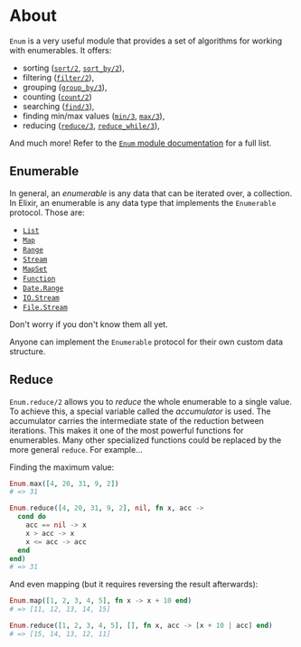 # About

`Enum` is a very useful module that provides a set of algorithms for working with enumerables. It offers:

- sorting ([`sort/2`][enum-sort/2], [`sort_by/2`][enum-sort_by/2]),
- filtering ([`filter/2`][enum-filter/2]),
- grouping ([`group_by/3`][enum-group_by/3]),
- counting ([`count/2`][enum-count/2])
- searching ([`find/3`][enum-find/3]),
- finding min/max values ([`min/3`][enum-min/3], [`max/3`][enum-max/3]),
- reducing ([`reduce/3`][enum-reduce/3], [`reduce_while/3`][enum-reduce_while/3]),

And much more! Refer to the [`Enum` module documentation][enum-functions] for a full list.

## Enumerable

In general, an _enumerable_ is any data that can be iterated over, a collection. In Elixir, an enumerable is any data type that implements the `Enumerable` protocol. Those are:

- [`List`][list]
- [`Map`][map]
- [`Range`][range]
- [`Stream`][stream]
- [`MapSet`][mapset]
- [`Function`][function]
- [`Date.Range`][date-range]
- [`IO.Stream`][io-stream]
- [`File.Stream`][file-stream]

Don't worry if you don't know them all yet.

Anyone can implement the `Enumerable` protocol for their own custom data structure.

## Reduce

`Enum.reduce/2` allows you to _reduce_ the whole enumerable to a single value. To achieve this, a special variable called the _accumulator_ is used. The accumulator carries the intermediate state of the reduction between iterations. This makes it one of the most powerful functions for enumerables. Many other specialized functions could be replaced by the more general `reduce`. For example...

Finding the maximum value:

```elixir
Enum.max([4, 20, 31, 9, 2])
# => 31

Enum.reduce([4, 20, 31, 9, 2], nil, fn x, acc ->
  cond do
    acc == nil -> x
    x > acc -> x
    x <= acc -> acc
  end
end)
# => 31
```

And even mapping (but it requires reversing the result afterwards):

```elixir
Enum.map([1, 2, 3, 4, 5], fn x -> x + 10 end)
# => [11, 12, 13, 14, 15]

Enum.reduce([1, 2, 3, 4, 5], [], fn x, acc -> [x + 10 | acc] end)
# => [15, 14, 13, 12, 11]
```

[enum-functions]: https://hexdocs.pm/elixir/Enum.html#functions
[enum-sort/2]: https://hexdocs.pm/elixir/Enum.html#sort/2
[enum-sort_by/2]: https://hexdocs.pm/elixir/Enum.html#sort_by/2
[enum-filter/2]: https://hexdocs.pm/elixir/Enum.html#filter/2
[enum-group_by/3]: https://hexdocs.pm/elixir/Enum.html#group_by/3
[enum-count/2]: https://hexdocs.pm/elixir/Enum.html#count/2
[enum-find/3]: https://hexdocs.pm/elixir/Enum.html#find/3
[enum-min/3]: https://hexdocs.pm/elixir/Enum.html#min/3
[enum-max/3]: https://hexdocs.pm/elixir/Enum.html#max/3
[enum-reduce/3]: https://hexdocs.pm/elixir/Enum.html#reduce/3
[enum-reduce_while/3]: https://hexdocs.pm/elixir/Enum.html#reduce_while/3
[list]: https://hexdocs.pm/elixir/List.html
[map]: https://hexdocs.pm/elixir/Map.html
[range]: https://hexdocs.pm/elixir/Range.html
[stream]: https://hexdocs.pm/elixir/Stream.html
[mapset]: https://hexdocs.pm/elixir/MapSet.html
[function]: https://hexdocs.pm/elixir/Function.html
[date-range]: https://hexdocs.pm/elixir/Date.Range.html
[io-stream]: https://hexdocs.pm/elixir/IO.Stream.html
[file-stream]: https://hexdocs.pm/elixir/File.Stream.html
